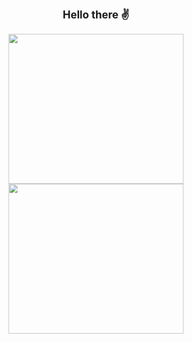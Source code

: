 <p align="center">
  <h2 align="center" >Hello there ✌</h2>
</p>

<p align="center">
  <img width="350" height="300" src="https://github-readme-stats.vercel.app/api?username=pablotrrs&show_icons=true&count_private=true&theme=jolly&">
  <img width="350" height="300" src="https://github-readme-stats.vercel.app/api/top-langs/?username=pablotrrs&theme=jolly&layout=compact">
</p>

<!--
**pablotrrs/pablotrrs** is a ✨ _special_ ✨ repository because its `README.md` (this file) appears on your GitHub profile.

Here are some ideas to get you started:

- 🔭 I’m currently working on ...
- 🌱 I’m currently learning ...
- 👯 I’m looking to collaborate on ...
- 🤔 I’m looking for help with ...
- 💬 Ask me about ...
- 📫 How to reach me: ...
- 😄 Pronouns: ...
- ⚡ Fun fact: ...
-->
